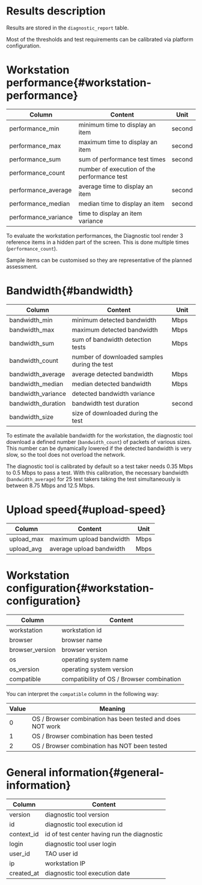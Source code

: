 # Results description

Results are stored in the `diagnostic_report` table.

Most of the thresholds and test requirements can be calibrated via platform configuration.

# Workstation performance{#workstation-performance}

| Column | Content | Unit |
| -- | -- | -- |
| performance_min | minimum time to display an item | second |
| performance_max | maximum time to display an item | second |
| performance_sum | sum of performance test times | second |
| performance_count | number of execution of the performance test | |
| performance_average | average time to display an item | second |
| performance_median | median time to display an item | second |
| performance_variance | time to display an item variance | |

To evaluate the workstation performances, the Diagnostic tool render 3 reference items in a hidden part of the screen. 
This is done multiple times (`performance_count`). 

Sample items can be customised so they are representative of the planned assessment.

# Bandwidth{#bandwidth}

| Column | Content | Unit |
| -- | -- | -- |
| bandwidth_min | minimum detected bandwidth | Mbps |
| bandwidth_max | maximum detected bandwidth | Mbps |
| bandwidth_sum | sum of bandwidth detection tests | Mbps |
| bandwidth_count | number of downloaded samples during the test | |
| bandwidth_average | average detected bandwidth | Mbps |
| bandwidth_median | median detected bandwidth | Mbps |
| bandwidth_variance | detected bandwidth variance | |
| bandwidth_duration | bandwidth test duration | second |
| bandwidth_size | size of downloaded during the test | |

To estimate the available bandwidth for the workstation, the diagnostic tool download a defined number (`bandwidth_count`) of packets of various sizes. 
This number can be dynamically lowered if the detected bandwidth is very slow, so the tool does not overload the network.

The diagnostic tool is calibrated by default so a test taker needs 0.35 Mbps to 0.5 Mbps to pass a test. 
With this calibration, the necessary bandwidth (`bandwidth_average`) for 25 test takers taking the test simultaneously is between 8.75 Mbps and 12.5 Mbps.

# Upload speed{#upload-speed}

| Column | Content | Unit |
| -- | -- | -- |
| upload_max | maximum upload bandwidth | Mbps |
| upload_avg | average upload bandwidth | Mbps |

# Workstation configuration{#workstation-configuration}

| Column | Content |
| -- | -- | 
| workstation | workstation id |
| browser | browser name |
| browser_version | browser version |
| os | operating system name |
| os_version | operating system version |
| compatible | compatibility of OS / Browser combination |

You can interpret the `compatible` column in the following way:

| Value | Meaning |
| -- | -- |
| 0  | OS / Browser combination has been tested and does NOT work |
| 1  | OS / Browser combination has been tested |
| 2  | OS / Browser combination has NOT been tested |

# General information{#general-information}

| Column | Content |
| -- | -- |
| version | diagnostic tool version |
| id | diagnostic tool execution id |
| context_id | id of test center having run the diagnostic |
| login | diagnostic tool user login |
| user_id | TAO user id |
| ip | workstation IP |
| created_at | diagnostic tool execution date |